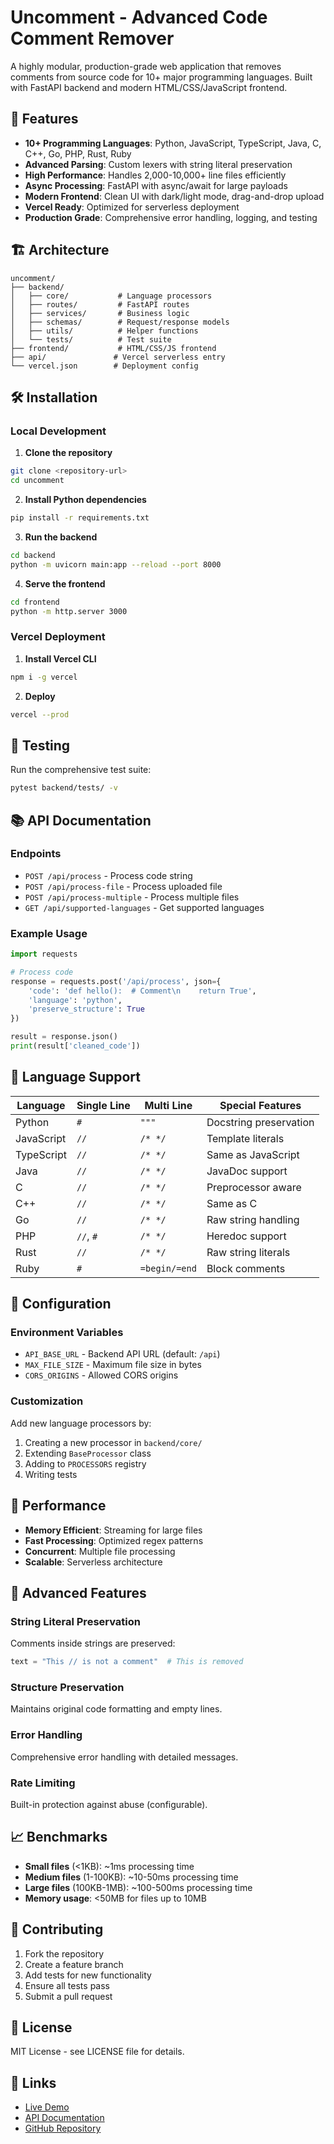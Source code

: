 # Uncomment - Advanced Code Comment Remover

A highly modular, production-grade web application that removes comments from source code for 10+ major programming languages. Built with FastAPI backend and modern HTML/CSS/JavaScript frontend.

## 🚀 Features

- **10+ Programming Languages**: Python, JavaScript, TypeScript, Java, C, C++, Go, PHP, Rust, Ruby
- **Advanced Parsing**: Custom lexers with string literal preservation
- **High Performance**: Handles 2,000-10,000+ line files efficiently
- **Async Processing**: FastAPI with async/await for large payloads
- **Modern Frontend**: Clean UI with dark/light mode, drag-and-drop upload
- **Vercel Ready**: Optimized for serverless deployment
- **Production Grade**: Comprehensive error handling, logging, and testing

## 🏗️ Architecture

```
uncomment/
├── backend/
│   ├── core/           # Language processors
│   ├── routes/         # FastAPI routes
│   ├── services/       # Business logic
│   ├── schemas/        # Request/response models
│   ├── utils/          # Helper functions
│   └── tests/          # Test suite
├── frontend/           # HTML/CSS/JS frontend
├── api/               # Vercel serverless entry
└── vercel.json        # Deployment config
```

## 🛠️ Installation

### Local Development

1. **Clone the repository**
```bash
git clone <repository-url>
cd uncomment
```

2. **Install Python dependencies**
```bash
pip install -r requirements.txt
```

3. **Run the backend**
```bash
cd backend
python -m uvicorn main:app --reload --port 8000
```

4. **Serve the frontend**
```bash
cd frontend
python -m http.server 3000
```

### Vercel Deployment

1. **Install Vercel CLI**
```bash
npm i -g vercel
```

2. **Deploy**
```bash
vercel --prod
```

## 🧪 Testing

Run the comprehensive test suite:

```bash
pytest backend/tests/ -v
```

## 📚 API Documentation

### Endpoints

- `POST /api/process` - Process code string
- `POST /api/process-file` - Process uploaded file
- `POST /api/process-multiple` - Process multiple files
- `GET /api/supported-languages` - Get supported languages

### Example Usage

```python
import requests

# Process code
response = requests.post('/api/process', json={
    'code': 'def hello():  # Comment\n    return True',
    'language': 'python',
    'preserve_structure': True
})

result = response.json()
print(result['cleaned_code'])
```

## 🎯 Language Support

| Language   | Single Line | Multi Line | Special Features |
|------------|-------------|------------|------------------|
| Python     | `#`         | `"""`      | Docstring preservation |
| JavaScript | `//`        | `/* */`    | Template literals |
| TypeScript | `//`        | `/* */`    | Same as JavaScript |
| Java       | `//`        | `/* */`    | JavaDoc support |
| C          | `//`        | `/* */`    | Preprocessor aware |
| C++        | `//`        | `/* */`    | Same as C |
| Go         | `//`        | `/* */`    | Raw string handling |
| PHP        | `//`, `#`   | `/* */`    | Heredoc support |
| Rust       | `//`        | `/* */`    | Raw string literals |
| Ruby       | `#`         | `=begin/=end` | Block comments |

## 🔧 Configuration

### Environment Variables

- `API_BASE_URL` - Backend API URL (default: `/api`)
- `MAX_FILE_SIZE` - Maximum file size in bytes
- `CORS_ORIGINS` - Allowed CORS origins

### Customization

Add new language processors by:

1. Creating a new processor in `backend/core/`
2. Extending `BaseProcessor` class
3. Adding to `PROCESSORS` registry
4. Writing tests

## 🚀 Performance

- **Memory Efficient**: Streaming for large files
- **Fast Processing**: Optimized regex patterns
- **Concurrent**: Multiple file processing
- **Scalable**: Serverless architecture

## 🧩 Advanced Features

### String Literal Preservation
Comments inside strings are preserved:
```python
text = "This // is not a comment"  # This is removed
```

### Structure Preservation
Maintains original code formatting and empty lines.

### Error Handling
Comprehensive error handling with detailed messages.

### Rate Limiting
Built-in protection against abuse (configurable).

## 📈 Benchmarks

- **Small files** (<1KB): ~1ms processing time
- **Medium files** (1-100KB): ~10-50ms processing time  
- **Large files** (100KB-1MB): ~100-500ms processing time
- **Memory usage**: <50MB for files up to 10MB

## 🤝 Contributing

1. Fork the repository
2. Create a feature branch
3. Add tests for new functionality
4. Ensure all tests pass
5. Submit a pull request

## 📄 License

MIT License - see LICENSE file for details.

## 🔗 Links

- [Live Demo](https://your-vercel-url.vercel.app)
- [API Documentation](https://your-vercel-url.vercel.app/docs)
- [GitHub Repository](https://github.com/your-username/uncomment)